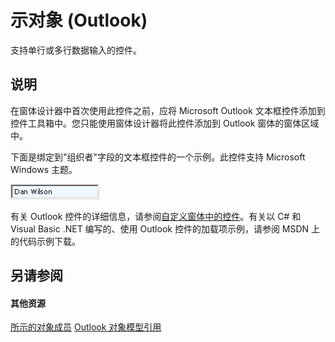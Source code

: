 
# 示对象 (Outlook)

支持单行或多行数据输入的控件。


## 说明

在窗体设计器中首次使用此控件之前，应将 Microsoft Outlook 文本框控件添加到控件工具箱中。您只能使用窗体设计器将此控件添加到 Outlook 窗体的窗体区域中。

下面是绑定到"组织者"字段的文本框控件的一个示例。此控件支持 Microsoft Windows 主题。


![](images/olText_ZA10120535.gif)



有关 Outlook 控件的详细信息，请参阅[自定义窗体中的控件](http://msdn.microsoft.com/library/fcba1b34-c526-5d01-8644-cb8852bd2348%28Office.15%29.aspx)。有关以 C# 和 Visual Basic .NET 编写的、使用 Outlook 控件的加载项示例，请参阅 MSDN 上的代码示例下载。


## 另请参阅


#### 其他资源


[所示的对象成员](f4a5f9ea-15f7-164e-d7ca-77a0842105c8.md)
[Outlook 对象模型引用](http://msdn.microsoft.com/library/73221b13-d8d8-99b8-3394-b95dbbfd5ddc%28Office.15%29.aspx)